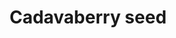 ---
layout: item
title: Cadavaberry seed
item-id: 5102
datatable: true
id: 5102
name: "Cadavaberry seed"
members: true
lowalch: 3
highalch: 5
examine: "A cadavaberry bush seed - plant in a bush patch."
monsters:
  - id: 6604
    name: "Mammoth"
    members: true
    combat_level: 80
    wiki_url: "https://oldschool.runescape.wiki/w/Mammoth"
    drops:
      - quantity: "2"
        rarity: 0.03125
    image: "https://oldschool.runescape.wiki/images/thumb/a/a5/Mammoth.png/1200px-Mammoth.png?956ac"
---